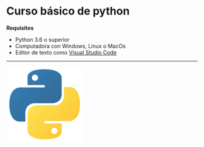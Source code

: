 # Curso básico de python

**Requisitos**
- Python 3.6 o superior
- Computadora con Windows, Linux o MacOs
- Editor de texto como [Visual Studio Code](https://code.visualstudio.com/)
------------------------------------------
![](imagenespython1\logo_python.png)

